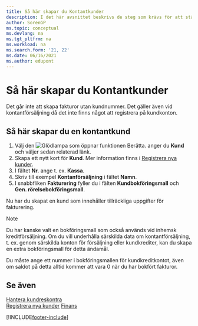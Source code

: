 ```yaml
---
title: Så här skapar du Kontantkunder
description: I det här avsnittet beskrivs de steg som krävs för att ställa in en faktura med ett kundnummer för kunder som betalar kontant.
author: SorenGP
ms.topic: conceptual
ms.devlang: na
ms.tgt_pltfrm: na
ms.workload: na
ms.search.form: '21, 22'
ms.date: 06/16/2021
ms.author: edupont
---
```

# <a name="set-up-cash-customers"></a><a name="set-up-cash-customers"></a>Så här skapar du Kontantkunder

Det går inte att skapa fakturor utan kundnummer. Det gäller även vid kontantförsäljning då det inte finns något att registrera på kundkonton.  

## <a name="to-set-up-a-cash-customer"></a><a name="to-set-up-a-cash-customer"></a>Så här skapar du en kontantkund

1. Välj den ![Glödlampa som öppnar funktionen Berätta.](media/ui-search/search_small.png "Berätta vad du vill göra") anger du **Kund** och väljer sedan relaterad länk.  
2. Skapa ett nytt kort för **Kund**. Mer information finns i [Registrera nya kunder](sales-how-register-new-customers.md).
3. I fältet **Nr.** ange t. ex. **Kassa**.  
4. Skriv till exempel **Kontanförsäljning** i fältet **Namn**.  
5. I snabbfliken **Fakturering** fyller du i fälten **Kundbokföringsmall** och **Gen. rörelsebokföringsmall**.  

 Nu har du skapat en kund som innehåller tillräckliga uppgifter för fakturering.  

> [!NOTE]  
> Du har kanske valt en bokföringsmall som också används vid inhemsk kreditförsäljning. Om du vill underhålla särskilda data om kontantförsäljning, t. ex. genom särskilda konton för försäljning eller kundkrediter, kan du skapa en extra bokföringsmall för detta ändamål.  
>
> Du måste ange ett nummer i bokföringsmallen för kundkreditkontot, även om saldot på detta alltid kommer att vara 0 när du har bokfört fakturor.  

## <a name="see-also"></a><a name="see-also"></a>Se även

[Hantera kundreskontra](receivables-manage-receivables.md)  
[Registrera nya kunder](sales-how-register-new-customers.md)
[Finans](finance.md)  



[!INCLUDE[footer-include](includes/footer-banner.md)]
